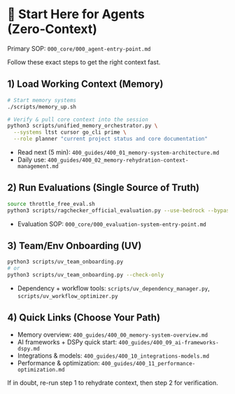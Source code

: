# 🚦 Start Here for Agents (Zero‑Context)

Primary SOP: `000_core/000_agent-entry-point.md`

Follow these exact steps to get the right context fast.

## 1) Load Working Context (Memory)

```bash
# Start memory systems
./scripts/memory_up.sh

# Verify & pull core context into the session
python3 scripts/unified_memory_orchestrator.py \
  --systems ltst cursor go_cli prime \
  --role planner "current project status and core documentation"
```

- Read next (5 min): `400_guides/400_01_memory-system-architecture.md`
- Daily use: `400_guides/400_02_memory-rehydration-context-management.md`

## 2) Run Evaluations (Single Source of Truth)

```bash
source throttle_free_eval.sh
python3 scripts/ragchecker_official_evaluation.py --use-bedrock --bypass-cli --stable
```

- Evaluation SOP: `000_core/000_evaluation-system-entry-point.md`

## 3) Team/Env Onboarding (UV)

```bash
python3 scripts/uv_team_onboarding.py
# or
python3 scripts/uv_team_onboarding.py --check-only
```

- Dependency + workflow tools: `scripts/uv_dependency_manager.py`, `scripts/uv_workflow_optimizer.py`

## 4) Quick Links (Choose Your Path)

- Memory overview: `400_guides/400_00_memory-system-overview.md`
- AI frameworks + DSPy quick start: `400_guides/400_09_ai-frameworks-dspy.md`
- Integrations & models: `400_guides/400_10_integrations-models.md`
- Performance & optimization: `400_guides/400_11_performance-optimization.md`

If in doubt, re-run step 1 to rehydrate context, then step 2 for verification.
